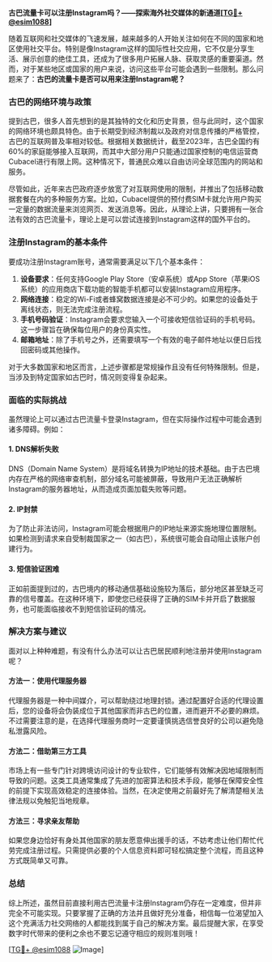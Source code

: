**古巴流量卡可以注册Instagram吗？——探索海外社交媒体的新通道[[TG💪+ @esim1088](https://t.me/s/esim1088)]**

随着互联网和社交媒体的飞速发展，越来越多的人开始关注如何在不同的国家和地区使用社交平台。特别是像Instagram这样的国际性社交应用，它不仅是分享生活、展示创意的绝佳工具，还成为了很多用户拓展人脉、获取灵感的重要渠道。然而，对于某些地区或国家的用户来说，访问这些平台可能会遇到一些限制。那么问题来了：**古巴的流量卡是否可以用来注册Instagram呢？**

### 古巴的网络环境与政策

提到古巴，很多人首先想到的是其独特的文化和历史背景，但与此同时，这个国家的网络环境也颇具特色。由于长期受到经济制裁以及政府对信息传播的严格管控，古巴的互联网普及率相对较低。根据相关数据统计，截至2023年，古巴全国约有60%的家庭能够接入互联网，而其中大部分用户只能通过国家控制的电信运营商Cubacel进行有限上网。这种情况下，普通民众难以自由访问全球范围内的网站和服务。

尽管如此，近年来古巴政府逐步放宽了对互联网使用的限制，并推出了包括移动数据套餐在内的多种服务方案。比如，Cubacel提供的预付费SIM卡就允许用户购买一定量的数据流量来浏览网页、发送消息等。因此，从理论上讲，只要拥有一张合法有效的古巴流量卡，理论上是可以尝试连接到Instagram这样的国外平台的。

### 注册Instagram的基本条件

要成功注册Instagram账号，通常需要满足以下几个基本条件：
1. **设备要求**：任何支持Google Play Store（安卓系统）或App Store（苹果iOS系统）的应用商店下载功能的智能手机都可以安装Instagram应用程序。
2. **网络连接**：稳定的Wi-Fi或者蜂窝数据连接是必不可少的。如果您的设备处于离线状态，则无法完成注册流程。
3. **手机号码验证**：Instagram会要求您输入一个可接收短信验证码的手机号码。这一步骤旨在确保每位用户的身份真实性。
4. **邮箱地址**：除了手机号之外，还需要填写一个有效的电子邮件地址以便日后找回密码或其他操作。

对于大多数国家和地区而言，上述步骤都是常规操作且没有任何特殊限制。但是，当涉及到特定国家如古巴时，情况则变得复杂起来。

### 面临的实际挑战

虽然理论上可以通过古巴流量卡登录Instagram，但在实际操作过程中可能会遇到诸多障碍。例如：

#### 1. DNS解析失败
DNS（Domain Name System）是将域名转换为IP地址的技术基础。由于古巴境内存在严格的网络审查机制，部分域名可能被屏蔽，导致用户无法正确解析Instagram的服务器地址，从而造成页面加载失败等问题。

#### 2. IP封禁
为了防止非法访问，Instagram可能会根据用户的IP地址来源实施地理位置限制。如果检测到请求来自受制裁国家之一（如古巴），系统很可能会自动阻止该账户创建行为。

#### 3. 短信验证困难
正如前面提到过的，古巴境内的移动通信基础设施较为落后，部分地区甚至缺乏可靠的信号覆盖。在这种环境下，即使您已经获得了正确的SIM卡并开启了数据服务，也可能面临接收不到短信验证码的情况。

### 解决方案与建议

面对以上种种难题，有没有什么办法可以让古巴居民顺利地注册并使用Instagram呢？

#### 方法一：使用代理服务器
代理服务器是一种中间媒介，可以帮助绕过地理封锁。通过配置好合适的代理设置后，您的设备将会伪装成位于其他国家而非古巴的位置，进而避开不必要的麻烦。不过需要注意的是，在选择代理服务商时一定要谨慎挑选信誉良好的公司以避免隐私泄露风险。

#### 方法二：借助第三方工具
市场上有一些专门针对跨境访问设计的专业软件，它们能够有效解决因地域限制而导致的问题。这类工具通常集成了先进的加密算法和技术手段，能够在保障安全性的前提下实现高效稳定的连接体验。当然，在决定使用之前最好先了解清楚相关法律法规以免触犯当地规章。

#### 方法三：寻求亲友帮助
如果您身边恰好有身处其他国家的朋友愿意伸出援手的话，不妨考虑让他们帮忙代劳完成注册过程。只需提供必要的个人信息资料即可轻松搞定整个流程，而且这种方式既简单又可靠。

### 总结

综上所述，虽然目前直接利用古巴流量卡注册Instagram仍存在一定难度，但并非完全不可能实现。只要掌握了正确的方法并且做好充分准备，相信每一位渴望加入这个充满活力社交网络的人都能找到属于自己的解决方案。最后提醒大家，在享受数字时代带来的便利之余也不要忘记遵守相应的规则准则哦！

[[TG💪+ @esim1088](https://t.me/s/esim1088) ![Image](https://i.postimg.cc/4NQfJmqS/Snipaste-2025-05-13-00-14-12.png)]